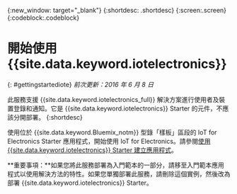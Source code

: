 {:new_window: target="_blank"}
{:shortdesc: .shortdesc}
{:screen:.screen}
{:codeblock:.codeblock}


# 開始使用 {{site.data.keyword.iotelectronics}}
{: #gettingstartediote}
*前次更新：2016 年 6 月 8 日*

此服務支援 {{site.data.keyword.iotelectronics_full}} 解決方案進行使用者及裝置登錄和通知。它是 {{site.data.keyword.iotelectronics}} Starter 的元件，不應該分開部署。
{:shortdesc}

使用位於 {{site.data.keyword.Bluemix_notm}} 型錄「樣板」區段的 IoT for Electronics Starter 應用程式，開始使用 IoT for Electronics。請參閱[使用 {{site.data.keyword.iotelectronics}} Starter 建立應用程式](../../starters/IotElectronics/index.html)。

**重要事項：**如果您將此服務部署為入門範本的一部分，請移至入門範本應用程式以使用解決方法的特性。如果您單獨部署此服務，請刪除這個實例，然後改為部署 {{site.data.keyword.iotelectronics}} Starter。

